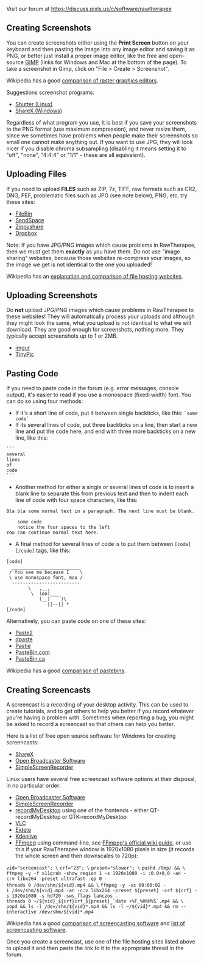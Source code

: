 Visit our forum at <https://discuss.pixls.us/c/software/rawtherapee>

## Creating Screenshots

You can create screenshots either using the **Print Screen** button on
your keyboard and then pasting the image into any image editor and
saving it as PNG, or better just install a proper image editor, like the
free and open-source [GIMP](http://www.gimp.org/) (links for Windows and
Mac at the bottom of the page). To take a screenshot in Gimp, click on
"File \> Create \> Screenshot".

Wikipedia has a good [comparison of raster graphics
editors](http://en.wikipedia.org/wiki/Comparison_of_raster_graphics_editors).

Suggestions screenshot programs:

- [Shutter (Linux)](http://shutter-project.org/)
- [ShareX (Windows)](https://getsharex.com/)

Regardless of what program you use, it is best if you save your
screenshots to the PNG format (use maximum compression), and never
resize them, since we sometimes have problems when people make their
screenshots so small one cannot make anything out. If you want to use
JPG, they will look nicer if you disable chroma subsampling (disabling
it means setting it to "off", "none", "4:4:4" or "1/1" - these are all
equivalent).

## Uploading Files

If you need to upload **FILES** such as ZIP, 7z, TIFF, raw formats such
as CR2, DNG, PEF, problematic files such as JPG (see note below), PNG,
etc. try these sites:

- [FileBin](http://filebin.net/)
- [SendSpace](https://www.sendspace.com/)
- [Zippyshare](http://www.zippyshare.com/)
- [Dropbox](https://www.dropbox.com/)

Note: If you have JPG/PNG images which cause problems in RawTherapee,
then we must get them **exactly** as you have them. Do not use "image
sharing" websites, because those websites re-compress your images, so
the image we get is not identical to the one you uploaded!

Wikipedia has an [explanation and comparison of file hosting
websites](http://en.wikipedia.org/wiki/File_hosting).

## Uploading Screenshots

Do **not** upload JPG/PNG images which cause problems in RawTherapee to
these websites! They will automatically process your uploads and
although they might look the same, what you upload is not identical to
what we will download. They are good enough for screenshots, nothing
more. They typically accept screenshots up to 1 or 2MB.

- [imgur](http://imgur.com/)
- [TinyPic](http://www.tinypic.com/)

## Pasting Code

If you need to paste code in the forum (e.g. error messages, console
output), it's easier to read if you use a monospace (fixed-width) font.
You can do so using four methods:

- If it's a short line of code, put it between single backticks, like
  this: `` `some code` ``
- If its several lines of code, put three backticks on a line, then
  start a new line and put the code here, and end with three more
  backticks on a new line, like this:

<!-- -->

    ```
    several
    lines
    of
    code
    ```

- Another method for either a single or several lines of code is to
  insert a blank line to separate this from previous text and then to
  indent each line of code with four space characters, like this:

<!-- -->

    Bla bla some normal text in a paragraph. The next line must be blank.

        some code
        notice the four spaces to the left
    You can continue normal text here.

- A final method for several lines of code is to put them between
  `[code] [/code]` tags, like this:

<!-- -->

    [code]
      _________________________
     / You see me because I    \
     \ use monospace font, moo /
      -------------------------
            \   ,__,
             \  (oo)____
                (__)    )\
                   ||--|| *
    [/code]

Alternatively, you can paste code on one of these sites:

- [Paste2](http://paste2.org/)
- [dpaste](https://dpaste.de/)
- [Pastie](http://pastie.org/)
- [PasteBin.com](http://pastebin.com/)
- [PasteBin.ca](http://pastebin.ca/)

Wikipedia has a good [comparison of
pastebins](http://en.wikipedia.org/wiki/Comparison_of_pastebins).

## Creating Screencasts

A screencast is a recording of your desktop activity. This can be used
to create tutorials, and to get others to help you better if you record
whatever you're having a problem with. Sometimes when reporting a bug,
you might be asked to record a screencast so that others can help you
better.

Here is a list of free open source software for Windows for creating
screencasts:

- [ShareX](https://getsharex.com/)
- [Open Broadcaster Software](https://obsproject.com/)
- [SimpleScreenRecorder](http://www.maartenbaert.be/simplescreenrecorder/)

Linux users have several free screencast software options at their
disposal, in no particular order:

- [Open Broadcaster Software](https://obsproject.com/)
- [SimpleScreenRecorder](http://www.maartenbaert.be/simplescreenrecorder/)
- [recordMyDesktop](http://recordmydesktop.sourceforge.net/about.php)
  using one of the frontends - either QT-recordMyDesktop or
  GTK-recordMyDesktop
- [VLC](https://www.videolan.org/vlc/)
- [Eidete](https://launchpad.net/eidete)
- [Kdenlive](http://www.kdenlive.org/)
- [FFmpeg](http://www.ffmpeg.org/) using command-line, see [FFmpeg's
  official wiki guide](https://trac.ffmpeg.org/wiki/Capture/Desktop), or
  use this if your RawTherapee window is 1920x1080 pixels in size (it
  records the whole screen and then downscales to 720p):

`vid="screencast"; \`
`crf="23"; \`
`preset="slower"; \`
`pushd /tmp/ && \`
`ffmpeg -y -f x11grab -show_region 1 -s 1920x1080 -i :0.0+0,0 -an -c:v libx264 -preset ultrafast -qp 0 -threads 0 /dev/shm/${vid}.mp4 && \`
`` ffmpeg -y -ss 00:00:02 -i /dev/shm/${vid}.mp4 -an -c:v libx264 -preset ${preset} -crf ${crf} -s 1920x1080 -s hd720 -sws_flags lanczos -threads 0 ~/${vid}_${crf}crf_${preset}_`date +%F_%H%M%S`.mp4 && \ ``
`popd && ls -l /dev/shm/${vid}*.mp4 && ls -l ~/${vid}*.mp4 && rm --interactive /dev/shm/${vid}*.mp4`

Wikipedia has a good [comparison of screencasting
software](http://en.wikipedia.org/wiki/Comparison_of_screencasting_software)
and [list of screencasting
software](http://en.wikipedia.org/wiki/List_of_screencasting_software).

Once you create a screencast, use one of the file hosting sites listed
above to upload it and then paste the link to it to the appropriate
thread in the forum.